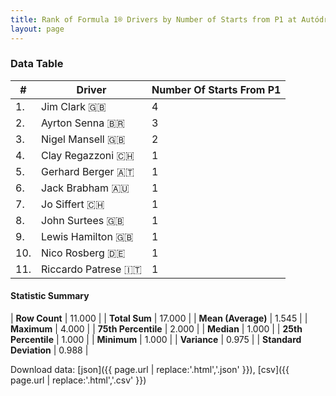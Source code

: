 ```yaml
---
title: Rank of Formula 1® Drivers by Number of Starts from P1 at Autódromo Hermanos Rodríguez
layout: page
---
```


<canvas id="chart" width="400" height="180"></canvas>
<script>
var data = {
    "datasets": [
        {
            "backgroundColor": [
                "#f3a935",
                "#f3a935",
                "#f3a935",
                "#f3a935",
                "#f3a935",
                "#f3a935",
                "#f3a935",
                "#f3a935",
                "#f3a935",
                "#f3a935",
                "#f3a935"
            ],
            "borderColor": [
                "#f68639",
                "#f68639",
                "#f68639",
                "#f68639",
                "#f68639",
                "#f68639",
                "#f68639",
                "#f68639",
                "#f68639",
                "#f68639",
                "#f68639"
            ],
            "borderWidth": 1,
            "data": [
                4.0,
                3.0,
                2.0,
                1.0,
                1.0,
                1.0,
                1.0,
                1.0,
                1.0,
                1.0,
                1.0
            ],
            "label": "Number Of Starts From P1"
        }
    ],
    "labels": [
        "Jim Clark",
        "Ayrton Senna",
        "Nigel Mansell",
        "Clay Regazzoni",
        "Gerhard Berger",
        "Jack Brabham",
        "Jo Siffert",
        "John Surtees",
        "Lewis Hamilton",
        "Nico Rosberg",
        "Riccardo Patrese"
    ]
};
var options = {
  legend: {
    display: false
  },
  scales: {
    xAxes: [{
      ticks: {
        beginAtZero: true,
        maxRotation: 180,
        display: window.innerWidth > 800
      }
    }],
    yAxes: [{
      ticks: {
        beginAtZero: true
      }
    }]
  },
  onResize: function(chart, size) {
    chart.options.scales.xAxes[0].ticks.display = size.width > 800;
  }
};
var chart = new Chart("chart", {
    data: data,
    type: 'bar',
    options: options
});
</script>



### Data Table

| # | Driver | Number Of Starts From P1 |
|--|--|--|
| 1. | Jim Clark 🇬🇧 | 4 |
| 2. | Ayrton Senna 🇧🇷 | 3 |
| 3. | Nigel Mansell 🇬🇧 | 2 |
| 4. | Clay Regazzoni 🇨🇭 | 1 |
| 5. | Gerhard Berger 🇦🇹 | 1 |
| 6. | Jack Brabham 🇦🇺 | 1 |
| 7. | Jo Siffert 🇨🇭 | 1 |
| 8. | John Surtees 🇬🇧 | 1 |
| 9. | Lewis Hamilton 🇬🇧 | 1 |
| 10. | Nico Rosberg 🇩🇪 | 1 |
| 11. | Riccardo Patrese 🇮🇹 | 1 |

#### Statistic Summary

| **Row Count** | 11.000 |
| **Total Sum** | 17.000 |
| **Mean (Average)** | 1.545 |
| **Maximum** | 4.000 |
| **75th Percentile** | 2.000 |
| **Median** | 1.000 |
| **25th Percentile** | 1.000 |
| **Minimum** | 1.000 |
| **Variance** | 0.975 |
| **Standard Deviation** | 0.988 |

Download data: [json]({{ page.url | replace:'.html','.json' }}), [csv]({{ page.url | replace:'.html','.csv' }})
